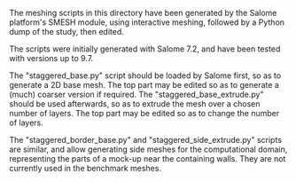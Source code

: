 The meshing scripts in this directory have been generated by the Salome
platform's SMESH module, using interactive meshing, followed by a Python dump
of the study, then edited.

The scripts were initially generated with Salome 7.2, and have been tested with
versions up to 9.7.

The "staggered_base.py" script should be loaded by Salome first, so as to
generate a 2D base mesh. The top part may be edited so as to generate a (much)
coarser version if required.
The "staggered_base_extrude.py" should be used afterwards, so as to extrude
the mesh over a chosen number of layers. The top part may be edited so
as to change the number of layers.

The "staggered_border_base.py" and "staggered_side_extrude.py" scripts are
similar, and allow generating side meshes for the computational domain,
representing the parts of a mock-up near the containing walls. They are not
currently used in the benchmark meshes.

